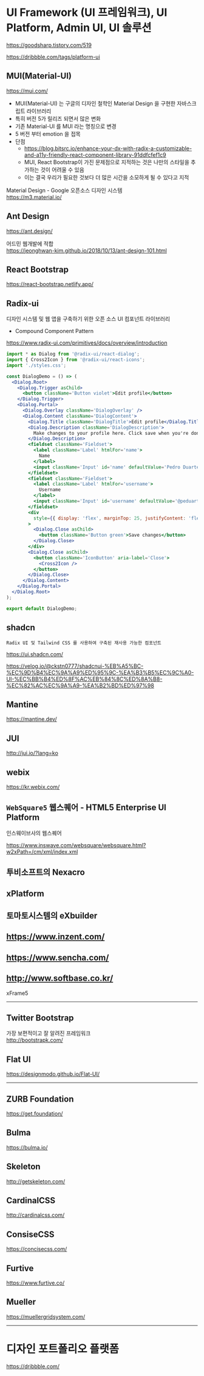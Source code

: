 # UI Framework (UI 프레임워크), UI Platform, Admin UI, UI 솔루션

https://goodsharp.tistory.com/519

https://dribbble.com/tags/platform-ui

## MUI(Material-UI)

https://mui.com/

- MUI(Material-UI) 는 구글의 디자인 철학인 Material Design 을 구현한 자바스크립트 라이브러리
- 특히 버전 5가 릴리즈 되면서 많은 변화
- 기존 Material-UI 를 MUI 라는 명칭으로 변경
- 5 버전 부터 emotion 을 접목
- 단점
  - https://blog.bitsrc.io/enhance-your-dx-with-radix-a-customizable-and-a11y-friendly-react-component-library-91ddfcfef1c9
  - MUI, React Bootstrap이 가진 문제점으로 지적하는 것은 나만의 스타일을 추가하는 것이 어려울 수 있음
  - 이는 결국 우리가 필요한 것보다 더 많은 시간을 소모하게 될 수 있다고 지적

Material Design - Google 오픈소스 디자인 시스템  
https://m3.material.io/

## Ant Design

https://ant.design/

어드민 웹개발에 적합  
https://jeonghwan-kim.github.io/2018/10/13/ant-design-101.html

## React Bootstrap

https://react-bootstrap.netlify.app/

## Radix-ui

디자인 시스템 및 웹 앱을 구축하기 위한 오픈 소스 UI 컴포넌트 라이브러리

- Compound Component Pattern

https://www.radix-ui.com/primitives/docs/overview/introduction

```jsx
import * as Dialog from '@radix-ui/react-dialog';
import { Cross2Icon } from '@radix-ui/react-icons';
import './styles.css';

const DialogDemo = () => (
  <Dialog.Root>
    <Dialog.Trigger asChild>
      <button className='Button violet'>Edit profile</button>
    </Dialog.Trigger>
    <Dialog.Portal>
      <Dialog.Overlay className='DialogOverlay' />
      <Dialog.Content className='DialogContent'>
        <Dialog.Title className='DialogTitle'>Edit profile</Dialog.Title>
        <Dialog.Description className='DialogDescription'>
          Make changes to your profile here. Click save when you're done.
        </Dialog.Description>
        <fieldset className='Fieldset'>
          <label className='Label' htmlFor='name'>
            Name
          </label>
          <input className='Input' id='name' defaultValue='Pedro Duarte' />
        </fieldset>
        <fieldset className='Fieldset'>
          <label className='Label' htmlFor='username'>
            Username
          </label>
          <input className='Input' id='username' defaultValue='@peduarte' />
        </fieldset>
        <div
          style={{ display: 'flex', marginTop: 25, justifyContent: 'flex-end' }}
        >
          <Dialog.Close asChild>
            <button className='Button green'>Save changes</button>
          </Dialog.Close>
        </div>
        <Dialog.Close asChild>
          <button className='IconButton' aria-label='Close'>
            <Cross2Icon />
          </button>
        </Dialog.Close>
      </Dialog.Content>
    </Dialog.Portal>
  </Dialog.Root>
);

export default DialogDemo;
```

## shadcn

`Radix UI 및 Tailwind CSS 를 사용하여 구축된 재사용 가능한 컴포넌트`

https://ui.shadcn.com/

https://velog.io/@ckstn0777/shadcnui-%EB%A5%BC-%EC%9D%B4%EC%9A%A9%ED%95%9C-%EA%B3%B5%EC%9C%A0-UI-%EC%BB%B4%ED%8F%AC%EB%84%8C%ED%8A%B8-%EC%82%AC%EC%9A%A9-%EA%B2%BD%ED%97%98

## Mantine

https://mantine.dev/

## JUI

http://jui.io/?lang=ko

## webix

https://kr.webix.com/

## `WebSquare5` 웹스퀘어 - HTML5 Enterprise UI Platform

인스웨이브사의 웹스퀘어

https://www.inswave.com/websquare/websquare.html?w2xPath=/cm/xml/index.xml

## 투비소프트의 Nexacro

## xPlatform

## 토마토시스템의 eXbuilder

## https://www.inzent.com/

## https://www.sencha.com/

## http://www.softbase.co.kr/

xFrame5

---

## Twitter Bootstrap

가장 보편적이고 잘 알려진 프레임워크  
http://bootstrapk.com/

## Flat UI

https://designmodo.github.io/Flat-UI/

---

## ZURB Foundation

https://get.foundation/

## Bulma

https://bulma.io/

## Skeleton

http://getskeleton.com/

## CardinalCSS

http://cardinalcss.com/

## ConsiseCSS

https://concisecss.com/

## Furtive

https://www.furtive.co/

## Mueller

https://muellergridsystem.com/

---

# 디자인 포트폴리오 플랫폼

https://dribbble.com/
